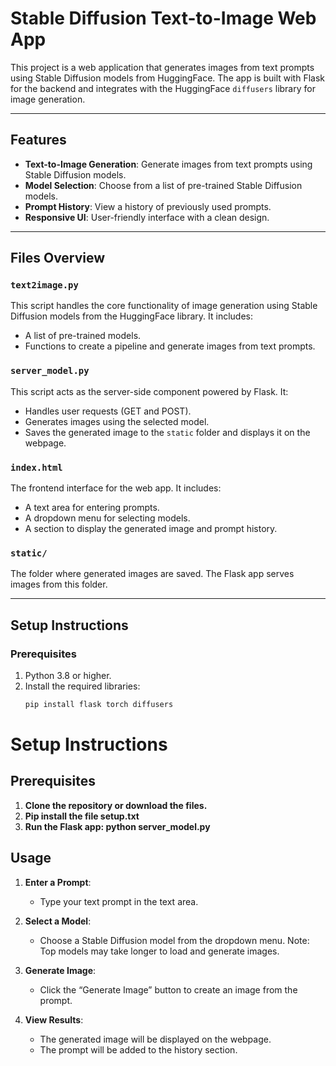 # Stable Diffusion Text-to-Image Web App

This project is a web application that generates images from text prompts using Stable Diffusion models from HuggingFace. The app is built with Flask for the backend and integrates with the HuggingFace `diffusers` library for image generation.

---

## **Features**

- **Text-to-Image Generation**: Generate images from text prompts using Stable Diffusion models.
- **Model Selection**: Choose from a list of pre-trained Stable Diffusion models.
- **Prompt History**: View a history of previously used prompts.
- **Responsive UI**: User-friendly interface with a clean design.

---

## **Files Overview**

### **`text2image.py`**
This script handles the core functionality of image generation using Stable Diffusion models from the HuggingFace library. It includes:
- A list of pre-trained models.
- Functions to create a pipeline and generate images from text prompts.

### **`server_model.py`**
This script acts as the server-side component powered by Flask. It:
- Handles user requests (GET and POST).
- Generates images using the selected model.
- Saves the generated image to the `static` folder and displays it on the webpage.

### **`index.html`**
The frontend interface for the web app. It includes:
- A text area for entering prompts.
- A dropdown menu for selecting models.
- A section to display the generated image and prompt history.

### **`static/`**
The folder where generated images are saved. The Flask app serves images from this folder.

---

## **Setup Instructions**

### **Prerequisites**
1. Python 3.8 or higher.
2. Install the required libraries:
   ```bash
   pip install flask torch diffusers
# Setup Instructions
## Prerequisites
1. **Clone the repository or download the files.**
2. **Pip install the file setup.txt**
3. **Run the Flask app: python server_model.py**

## **Usage**

1. **Enter a Prompt**:
   - Type your text prompt in the text area.

2. **Select a Model**:
   - Choose a Stable Diffusion model from the dropdown menu. Note: Top models may take longer to load and generate images.

3. **Generate Image**:
   - Click the “Generate Image” button to create an image from the prompt.

4. **View Results**:
   - The generated image will be displayed on the webpage.
   - The prompt will be added to the history section.
